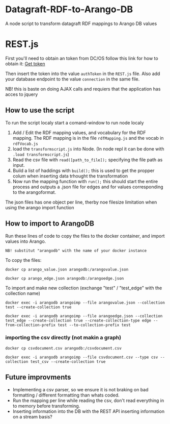 # Datagraft-RDF-to-Arango-DB
A node script to transform datagraft RDF mappings to Arango DB values

# REST.js
First you'll need to obtain an token from DC/OS follow this link for how to obtain it: [Get token](https://docs.mesosphere.com/1.9/security/iam-api/#obtaining-an-authentication-token)

Then insert the token into the value `authToken` in the `REST.js` file.
Also add your database endpoint to the value `connection` in the same file. 

NB! this is baste on doing AJAX calls and requiers that the application has acces to jquery

## How to use the script
To run the script localy start a comand-window to run node localy

1. Add / Edit the RDF mapping values, and vocabulary for the RDF mapping. The RDF mapping is in the file ```rdfMapping.js``` and the vocab in ```rdfVocab.js```
2. load the ```transformscript.js``` into Node. (In node repl it can be done with `.load transformscript.js`)
3. Read the csv file with ```read([path_to_file]);``` specifying the file path as input.
4. Build a list of haddings with ```build();``` this is used to get the propper colum when inserting data trhought the transformation
5. Now run the mapping function with ```run();``` this should start the entire process and outputs a .json file for edges and for values corresponding to the arangoformat.

The json files has one object per line, therby noe filesize limitation when using the arango import function

## How to import to ArangoDB
Run these lines of code to copy the files to the docker container, and import values into Arango.

``` NB! substitut "arangodb" with the name of your docker instance ``` 

To copy the files:

```docker cp arango_value.json arangodb:/arangovalue.json```

```docker cp arango_edge.json arangodb:/arangoedge.json```

To import and make new collection (exchange "test" / "test_edge" with the collection name)

```docker exec -i arangodb arangoimp --file arangovalue.json --collection test --create-collection true```

```docker exec -i arangodb arangoimp --file arangoedge.json --collection test_edge --create-collection true --create-collection-type edge --from-collection-prefix test --to-collection-prefix test```

### importing the csv directly (not makin a graph)
```docker cp csvdocument.csv arangodb:/csvdocument.csv```

```docker exec -i arangodb arangoimp --file csvdocument.csv --type csv --collection test_csv --create-collection true```

## Future improvments
- Implementing a csv parser, so we ensure it is not braking on bad formatting / different formatting than whats coded.
- Run the mapping per line while reading the csv, don't read everything in to memory before transforming.
- Inserting information into the DB with the REST API inserting information on a stream basis?
